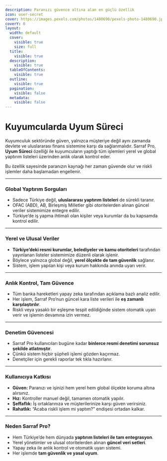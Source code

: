 ```yaml
---
description: Paranızı güvence altına alan en güçlü özellik
icon: user-secret
cover: https://images.pexels.com/photos/1480690/pexels-photo-1480690.jpeg
coverY: 0
layout:
  width: default
  cover:
    visible: true
    size: full
  title:
    visible: true
  description:
    visible: true
  tableOfContents:
    visible: true
  outline:
    visible: true
  pagination:
    visible: false
  metadata:
    visible: false
---
```


# Kuyumcularda Uyum Süreci

Kuyumculuk sektöründe güven, yalnızca müşteriye değil aynı zamanda devlete ve uluslararası finans sistemine karşı da sağlanmalıdır. Sarraf Pro, **Uyum Süreci** özelliği ile kuyumcuların yaptığı tüm işlemleri yerel ve global yaptırım listeleri üzerinden anlık olarak kontrol eder.

Bu özellik sayesinde paranızın kaynağı her zaman güvende olur ve riskli işlemler daha başlamadan engellenir.

***

### Global Yaptırım Sorguları

* Sadece Türkiye değil, **uluslararası yaptırım listeleri** de sürekli taranır.
* OFAC (ABD), AB, Birleşmiş Milletler gibi otoritelerden alınan güncel veriler sistemimize entegre edilir.
* Türkiye’de iş yapma ihtimali olan kişiler veya kurumlar da bu kapsamda kontrol edilir.

***

### Yerel ve Ulusal Veriler

* **Türkiye’deki resmi kurumlar, belediyeler ve kamu otoriteleri** tarafından yayınlanan listeler sistemimize düzenli olarak işlenir.
* Böylece yalnızca global değil, **yerel ölçekte de tam güvenlik** sağlanır.
* Sistem, işlem yapılan kişi veya kurum hakkında anında uyarı verir.

***

### Anlık Kontrol, Tam Güvence

* Tüm banka hareketleri yapay zeka tarafından açıklama bazlı analiz edilir.
* Her işlem, Sarraf Pro’nun güncel kara liste verileri ile **eş zamanlı karşılaştırılır**.
* Riskli veya yasaklı bir eşleşme tespit edildiğinde sistem otomatik uyarı verir ve işlemin devamına izin vermez.

***

### Denetim Güvencesi

* Sarraf Pro kullanıcıları bugüne kadar **binlerce resmi denetimi sorunsuz şekilde atlatmıştır**.
* Çünkü sistem hiçbir şüpheli işlemi gözden kaçırmaz.
* Denetçiler için gerekli raporlar tek tıkla hazırlanır.

***

### Kullanıcıya Katkısı

* **Güven:** Paranızı ve işinizi hem yerel hem global ölçekte koruma altına alırsınız.
* **Hız:** Kontroller manuel değil, tamamen otomatik yapılır.
* **Şeffaflık:** İş ortaklarınıza ve müşterilerinize karşı güven verirsiniz.
* **Rahatlık:** “Acaba riskli işlem mi yaptım?” endişesi ortadan kalkar.

***

### Neden Sarraf Pro?

* Hem Türkiye’de hem dünyada **yaptırım listeleri ile tam entegrasyon**.
* Yerel yönetimler ve ulusal otoritelerden alınan **güncel veri setleri**.
* Yapay zeka ile anlık kontrol ve otomatik uyarı sistemi.
* Her işlemde **tam güvenlik ve yasal uyum**.

